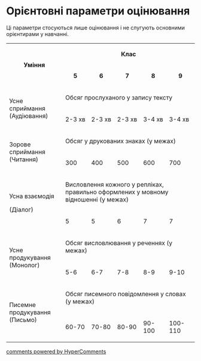 <div id="hypercomments_widget" class="js-hypercomments-widget invisible"></div>

# Орієнтовні параметри оцінювання

Ці параметри стосуються лише оцінювання і не слугують основними орієнтирами у навчанні.

<table width="661">
<tbody>
<tr>
<td style="text-align: center;" rowspan="2" width="179">
<p><strong>Уміння</strong></p>
</td>
<td style="text-align: center;" colspan="5" width="482">
<p><strong>Клас</strong></p>
</td>
</tr>
<tr>
<td style="text-align: center;" width="96">
<p><strong>5</strong></p>
</td>
<td style="text-align: center;" width="96">
<p><strong>6</strong></p>
</td>
<td style="text-align: center;" width="97">
<p><strong>7</strong></p>
</td>
<td style="text-align: center;" width="96">
<p><strong>8</strong></p>
</td>
<td style="text-align: center;" width="97">
<p><strong>9</strong></p>
</td>
</tr>
<tr>
<td rowspan="2" width="179">
<p>Усне сприймання (Аудіювання)</p>
</td>
<td colspan="5" width="482">
<p>Обсяг прослуханого у запису тексту</p>
</td>
</tr>
<tr>
<td width="96">
<p>2-3 хв</p>
</td>
<td width="96">
<p>2-3 хв</p>
</td>
<td width="97">
<p>2-3 хв</p>
</td>
<td width="96">
<p>3-4 хв</p>
</td>
<td width="97">
<p>3-4 хв</p>
</td>
</tr>
<tr>
<td rowspan="2" width="179">
<p>Зорове сприймання (Читання)</p>
</td>
<td colspan="5" width="482">
<p>Обсяг у друкованих знаках (у межах)</p>
</td>
</tr>
<tr>
<td width="96">
<p>300</p>
</td>
<td width="96">
<p>400</p>
</td>
<td width="97">
<p>500</p>
</td>
<td width="96">
<p>600</p>
</td>
<td width="97">
<p>700</p>
</td>
</tr>
<tr>
<td rowspan="2" width="179">
<p>Усна взаємодія</p>
<p>(Діалог)</p>
</td>
<td colspan="5" width="482">
<p>Висловлення кожного у репліках, правильно оформлених у мовному відношенні (у межах)</p>
</td>
</tr>
<tr>
<td width="96">
<p>5</p>
</td>
<td width="96">
<p>5</p>
</td>
<td width="97">
<p>6</p>
</td>
<td width="96">
<p>7</p>
</td>
<td width="97">
<p>7</p>
</td>
</tr>
<tr>
<td rowspan="2" width="179">
<p>Усне продукування (Монолог)</p>
</td>
<td colspan="5" width="482">
<p>Обсяг висловлювання у реченнях (у межах)</p>
</td>
</tr>
<tr>
<td width="96">
<p>5-6</p>
</td>
<td width="96">
<p>6-7</p>
</td>
<td width="97">
<p>7-8</p>
</td>
<td width="96">
<p>8-9</p>
</td>
<td width="97">
<p>9-10</p>
</td>
</tr>
<tr>
<td rowspan="2" width="179">
<p>Писемне продукування (Письмо)</p>
</td>
<td colspan="5" width="482">
<p>Обсяг писемного повідомлення у словах (у межах)</p>
</td>
</tr>
<tr>
<td width="96">
<p>60-70</p>
</td>
<td width="96">
<p>70-80</p>
</td>
<td width="97">
<p>80-90</p>
</td>
<td width="96">
<p>90-100</p>
</td>
<td width="97">
<p>100-110</p>
</td>
</tr>
</tbody>
</table>


<div class="js-hypercomments-container">
<a href="http://hypercomments.com" class="hc-link" title="comments widget">comments powered by HyperComments</a>
</div>